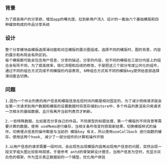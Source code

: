 ### 背景
    为了提高用户的分享欲，增加app的曝光度，拉到新用户流入 设计的一套由六个基础模版和四种媒体构成的作品分享系统

### 设计
    整个分享模块由模版选择滑动窗和对应模版的展示图组成，选择不同的模版时，图的背景，内容的展示和布局会有所区别。
    每个模板都可能会包含用户信息，分享的描述，分享的内容，但不同的模板在三部分内容上的组合会有所不同，为了提高效率，简化流程和后续的修改，于是把这三个部分写成公共化的组件，通过不同的组合方式完成不同模版的内容表现, 6种组合方式有不同的模版key提供给底部选择滑动窗去切换。

### 问题

    1.因为一个作业列表的用户信息和模版信息在短时间内都是相对固定的，为了减少网络请求就会在第一次请求到用户数据和模版的设置数据时将其存储到store中，多个作品列表渲染只用请求一次相关的基础数据，且只有离开当前列表页才刷新。

    2.一些特殊数据，比如是否分享自己的作品，不同类型的标题处理，第一个模版的不同背景等需要计算的数据，使用 useMemo进行缓存，当相关条件改变时获取新结果，切换模版样式的操作，切换埋点信息的操作都是与当前的 模版key 有关，所以使用useCallback 进行函数的缓存。使用这两个hook, 减少了一部分组件的计算和操作开销

    3.以用户信息的请求需要一段时间，会出现先出现模版内容再出现用户信息的问题，突然出现一段文字或头图比较影响观感，于是参考 antd的骨架屏设计理念，当用户信息为空时，先显示灰白色的框架，作为显示真正数据前的一个铺垫，优化用户体验
